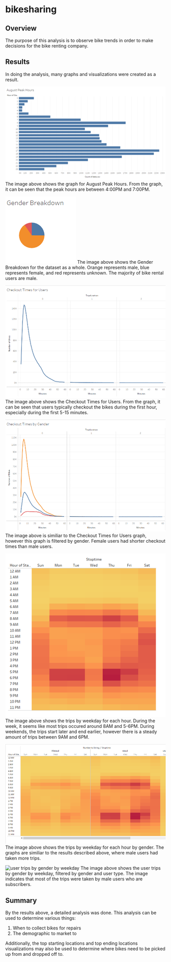 # bikesharing

## Overview
The purpose of this analysis is to observe bike trends in order to make decisions for the bike renting company.

## Results
In doing the analysis, many graphs and visualizations were created as a result.

![august peak hours](/images/august_peak_hours.PNG)
The image above shows the graph for August Peak Hours. From the graph, it can be seen that the peak hours are between 4:00PM and 7:00PM.

![gender breakdown](/images/gender_breakdown.PNG)
The image above shows the Gender Breakdown for the dataset as a whole. Orange represents male, blue represents female, and red represents unknown. The majority of bike rental users are male.

![checkout times for users](/images/checkout_times_for_users.PNG)
The image above shows the Checkout Times for Users. From the graph, it can be seen that users typically checkout the bikes during the first hour, especially during the first 5-15 minutes.

![checkout times for users by gender](/images/checkout_times_for_users_by_gender.PNG)
The image above is similiar to the Checkout Times for Users graph, however this graph is filtered by gender. Female users had shorter checkout times than male users.

![trips by weekday for each hour](/images/trips_by_weekday_for_each_hour.PNG)
The image above shows the trips by weekday for each hour. During the week, it seems like most trips occured around 8AM and 5-6PM. During weekends, the trips start later and end earlier, however there is a steady amount of trips between 9AM and 6PM. 

![trips by weekday for each hour by gender](/images/trips_by_weekday_for_each_hour_by_gender.PNG)
The image above shows the trips by weekday for each hour by gender. The graphs are similiar to the results described above, where male users had taken more trips. 

![user trips by gender by weekday](/images/user_trips_by_gender_by_weekday)
The image above shows the user trips by gender by weekday, filtered by gender and user type. The image indicates that most of the trips were taken by male users who are subscribers.

## Summary
By the results above, a detailed analysis was done. This analysis can be used to determine various things:
1. When to collect bikes for repairs
2. The demographic to market to

Additionally, the top starting locations and top ending locations visualizations may also be used to determine where bikes need to be picked up from and dropped off to. 